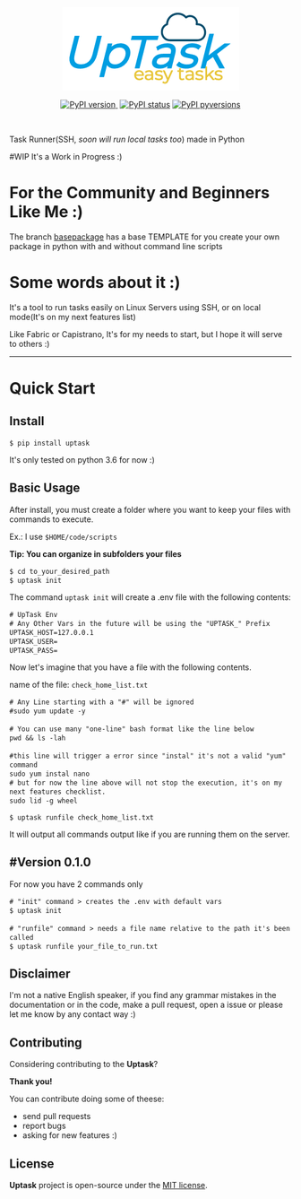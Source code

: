 <p align="center">
<a href="https://github.com/allanfreitas/uptask">
<img src="https://raw.githubusercontent.com/allanfreitas/uptask/master/uptask-logo-small.png"></p>
</a>

<p align="center">

<a href="https://github.com/allanfreitas/uptask">
    <img src="https://img.shields.io/pypi/v/uptask.svg?style=flat-square" 
    alt="PyPI version">
    </a>

<a href="https://www.python.org/">
    <img src="https://img.shields.io/badge/Made%20with-Python-1f425f.svg" 
    alt=""></a>


<a href="https://pypi.python.org/pypi/uptask/">
    <img src="https://img.shields.io/pypi/status/uptask.svg" 
    alt="PyPI status"></a>


<a href="https://pypi.python.org/pypi/uptask/">
    <img src="https://img.shields.io/pypi/pyversions/uptask.svg" 
    alt="PyPI pyversions"></a>
    
</p>

<p align="center">

<a href="https://github.com/allanfreitas/uptask/blob/master/LICENSE">
    <img src="https://img.shields.io/github/license/allanfreitas/uptask.svg?style=flat-square" 
    alt=""></a>


<a href="https://github.com/allanfreitas/uptask/stargazers">
    <img src="https://img.shields.io/github/stars/allanfreitas/uptask.svg?style=flat-square" 
    alt=""></a>


<a href="https://github.com/allanfreitas/uptask/issues">
    <img src="https://img.shields.io/github/issues/allanfreitas/uptask.svg?style=flat-square" 
    alt=""></a>

</p>

Task Runner(SSH, *soon will run local tasks too*) made in Python

#WIP
It's a Work in Progress :)

# For the Community and Beginners Like Me :)
The branch [basepackage](https://github.com/allanfreitas/uptask/tree/basepackage)
has a base TEMPLATE for you create your own package in python with and without command line scripts

# Some words about it :)
It's a tool to run tasks easily on Linux Servers using SSH,
or on local mode(It's on my next features list)

Like Fabric or Capistrano, It's for my needs to start,
but I hope it will serve to others :)

<hr>

# Quick Start

## Install
```shell
$ pip install uptask
```
It's only tested on python 3.6 for now :)

## Basic Usage
After install, you must create a folder where you want to keep your files with commands to execute.

Ex.: I use ```$HOME/code/scripts```

**Tip: You can organize in subfolders your files** 

```shell
$ cd to_your_desired_path
$ uptask init
```
The command ```uptask init``` will create a .env file
with the following contents:

```shell
# UpTask Env
# Any Other Vars in the future will be using the "UPTASK_" Prefix
UPTASK_HOST=127.0.0.1
UPTASK_USER=
UPTASK_PASS=
```

Now let's imagine that you have a file with the following contents.

name of the file: ```check_home_list.txt ```
```
# Any Line starting with a "#" will be ignored
#sudo yum update -y

# You can use many "one-line" bash format like the line below
pwd && ls -lah

#this line will trigger a error since "instal" it's not a valid "yum" command
sudo yum instal nano
# but for now the line above will not stop the execution, it's on my next features checklist.
sudo lid -g wheel
```

```shell
$ uptask runfile check_home_list.txt
```
It will output all commands output like if you are running them on the server.


## #Version 0.1.0

For now you have 2 commands only

```shell
# "init" command > creates the .env with default vars
$ uptask init

# "runfile" command > needs a file name relative to the path it's been called
$ uptask runfile your_file_to_run.txt
```

## Disclaimer
I'm not a native English speaker, 
if you find any grammar mistakes in the documentation or in the code, 
make a pull request, open a issue or please let me know by any contact way :)


## Contributing

Considering contributing to the **Uptask**?

**Thank you!**

You can contribute doing some of theese:
- send pull requests
- report bugs 
- asking for new features :)

## License

**Uptask** project is open-source under the [MIT license](https://opensource.org/licenses/MIT).